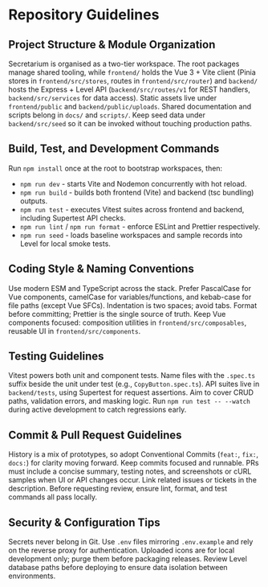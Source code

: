﻿# Repository Guidelines

## Project Structure & Module Organization
Secretarium is organised as a two-tier workspace. The root packages manage shared tooling, while `frontend/` holds the Vue 3 + Vite client (Pinia stores in `frontend/src/stores`, routes in `frontend/src/router`) and `backend/` hosts the Express + Level API (`backend/src/routes/v1` for REST handlers, `backend/src/services` for data access). Static assets live under `frontend/public` and `backend/public/uploads`. Shared documentation and scripts belong in `docs/` and `scripts/`. Keep seed data under `backend/src/seed` so it can be invoked without touching production paths.

## Build, Test, and Development Commands
Run `npm install` once at the root to bootstrap workspaces, then:
- `npm run dev` - starts Vite and Nodemon concurrently with hot reload.
- `npm run build` - builds both frontend (Vite) and backend (tsc bundling) outputs.
- `npm run test` - executes Vitest suites across frontend and backend, including Supertest API checks.
- `npm run lint` / `npm run format` - enforce ESLint and Prettier respectively.
- `npm run seed` - loads baseline workspaces and sample records into Level for local smoke tests.

## Coding Style & Naming Conventions
Use modern ESM and TypeScript across the stack. Prefer PascalCase for Vue components, camelCase for variables/functions, and kebab-case for file paths (except Vue SFCs). Indentation is two spaces; avoid tabs. Format before committing; Prettier is the single source of truth. Keep Vue components focused: composition utilities in `frontend/src/composables`, reusable UI in `frontend/src/components`.

## Testing Guidelines
Vitest powers both unit and component tests. Name files with the `.spec.ts` suffix beside the unit under test (e.g., `CopyButton.spec.ts`). API suites live in `backend/tests`, using Supertest for request assertions. Aim to cover CRUD paths, validation errors, and masking logic. Run `npm run test -- --watch` during active development to catch regressions early.

## Commit & Pull Request Guidelines
History is a mix of prototypes, so adopt Conventional Commits (`feat:`, `fix:`, `docs:`) for clarity moving forward. Keep commits focused and runnable. PRs must include a concise summary, testing notes, and screenshots or cURL samples when UI or API changes occur. Link related issues or tickets in the description. Before requesting review, ensure lint, format, and test commands all pass locally.

## Security & Configuration Tips
Secrets never belong in Git. Use `.env` files mirroring `.env.example` and rely on the reverse proxy for authentication. Uploaded icons are for local development only; purge them before packaging releases. Review Level database paths before deploying to ensure data isolation between environments.
